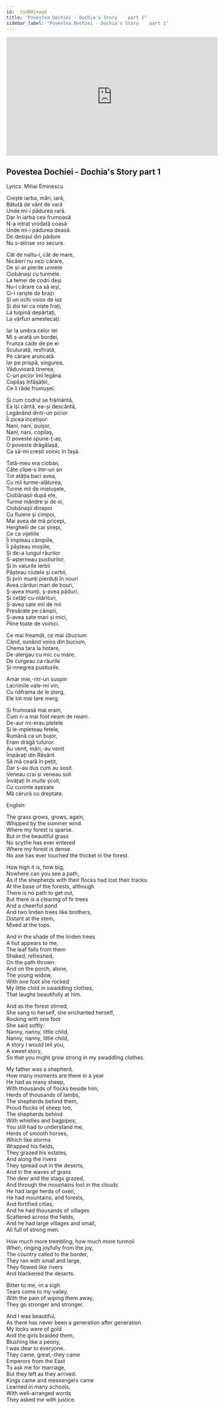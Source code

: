 ```yaml
---
id: _todBBjmagU
title: "Povestea Dochiei - Dochia's Story    part 1"
sidebar_label: "Povestea Dochiei - Dochia's Story    part 1"
---
```


<div class="video-float-container">
  <iframe
    width="560"
    height="315"
    src="https://www.youtube.com/embed/_todBBjmagU"
    title="YouTube video player"
    frameborder="0"
    allow="accelerometer; autoplay; clipboard-write; encrypted-media; gyroscope; picture-in-picture; web-share"
    referrerpolicy="strict-origin-when-cross-origin"
    allowfullscreen
  ></iframe>
</div>

## Povestea Dochiei - Dochia's Story    part 1

Lyrics: Mihai Eminescu

Crește iarba, mări, iară,  
Bătută de vânt de vară  
Unde mi-i pădurea rară.  
Dar în iarba cea frumoasă  
N-a intrat vrodată coasă  
Unde mi-i pădurea deasă.  
De desișul din pădure  
Nu s-atinse vro secure.

Cât de naltu-i, cât de mare,  
Nicăieri nu vezi cărare,  
De și-ar pierde urmele  
Ciobănași cu turmele.  
La temei de codri deși  
Nu-i cărare ca să ieși,  
Ci-i rariște de brazi  
Și un ochi voios de iaz  
Și doi tei ca niște frați,  
La tulpină depărtați,  
La vârfuri amestecați.

Iar la umbra celor tei  
Mi s-arată un bordei,  
Frunza cade de pe ei  
Scuturată, resfirată,  
Pe cărare aruncată.  
Iar pe prispă, singurea,  
Văduvioară tinerea,  
C-un picior îmi legăna  
Copilaș înfășățel,  
Ce îi râde frumușel.

Și cum codrul se frământă,  
Ea își cântă, ea-și descântă,  
Legănând dintr-un picior  
Îi zicea încetișor:  
Nani, nani, puișor,  
Nani, nani, copilaș,  
O poveste spune-ț-aș,  
O poveste drăgălașă,  
Ca să-mi crești voinic în fașă.

Tată-meu era cioban,  
Câte clipe-s într-un an  
Tot atâția baci avea,  
Cu mii turme-alăturea,  
Turme mii de mielușele,  
Ciobănașii după ele,  
Turme mândre și de oi,  
Ciobănașii dinapoi  
Cu fluiere și cimpoi,  
Mai avea de mă pricepi,  
Herghelii de cai sirepi,  
Ce ca vijeliile  
Îi împleau câmpiile,  
Îi pășteau moșiile,  
Și de-a lungul râurilor  
S-așterneau pustiurilor,  
Și în valurile ierbii  
Pășteau ciutele și cerbii,  
Și prin munți pierduți în nouri  
Avea cârduri mari de bouri,  
Ș-avea munți, ș-avea păduri,  
Și cetăți cu-ntărituri,  
Ș-avea sate mii de mii  
Presărate pe câmpii,  
Ș-avea sate mari și mici,  
Pline toate de voinici.

Ce mai freamăt, ce mai zbucium  
Când, sunând voios din bucium,  
Chema țara la hotare,  
De-alergau cu mic cu mare,  
De curgeau ca râurile  
Și-nnegrea pustiurile.

Amar mie,-ntr-un suspin  
Lacrimile vale-mi vin,  
Cu năframa de le șterg,  
Ele tot mai tare merg.

Și frumoasă mai eram,  
Cum n-a mai fost neam de neam.  
De-aur mi-erau pletele  
Și le-mpleteau fetele,  
Rumănă ca un bujor,  
Eram dragă tuturor.  
Au venit, mări,-au venit  
Împărați din Răsărit  
Să mă ceară în pețit,  
Dar s-au dus cum au sosit.  
Veneau crai și veneau soli  
Învățați în multe școli,  
Cu cuvinte așezate  
Mă cerură cu dreptate.

English:

The grass grows, grows, again,  
Whipped by the summer wind  
Where my forest is sparse.  
But in the beautiful grass  
No scythe has ever entered  
Where my forest is dense.  
No axe has ever touched the thicket in the forest.

How high it is, how big,  
Nowhere can you see a path,  
As if the shepherds with their flocks had lost their tracks.  
At the base of the forests, although  
There is no path to get out,  
But there is a clearing of fir trees  
And a cheerful pond  
And two linden trees like brothers,  
Distant at the stem,  
Mixed at the tops.

And in the shade of the linden trees  
A hut appears to me,  
The leaf falls from them  
Shaked, refreshed,  
On the path thrown.  
And on the porch, alone,  
The young widow,  
With one foot she rocked  
My little child in swaddling clothes,  
That laughs beautifully at him.

And as the forest stirred,  
She sang to herself, she enchanted herself,  
Rocking with one foot  
She said softly:  
Nanny, nanny, little child,  
Nanny, nanny, little child,  
A story I would tell you,  
A sweet story,  
So that you might grow strong in my swaddling clothes.

My father was a shepherd,  
How many moments are there in a year  
He had as many sheep,  
With thousands of flocks beside him,  
Herds of thousands of lambs,  
The shepherds behind them,  
Proud flocks of sheep too,  
The shepherds behind  
With whistles and bagpipes,  
You still had to understand me,  
Herds of smooth horses,  
Which like storms  
Wrapped his fields,  
They grazed his estates,  
And along the rivers  
They spread out in the deserts,  
And in the waves of grass  
The deer and the stags grazed,  
And through the mountains lost in the clouds  
He had large herds of oxen,  
He had mountains, and forests,  
And fortified cities,  
And he had thousands of villages  
Scattered across the fields,  
And he had large villages and small,  
All full of strong men.

How much more trembling, how much more turmoil  
When, ringing joyfully from the joy,  
The country called to the border,  
They ran with small and large,  
They flowed like rivers  
And blackened the deserts.

Bitter to me,-in a sigh  
Tears come to my valley,  
With the pain of wiping them away,  
They go stronger and stronger.

And I was beautiful,  
As there has never been a generation after generation.  
My locks were of gold  
And the girls braided them,  
Blushing like a peony,  
I was dear to everyone.  
They came, great,-they came  
Emperors from the East  
To ask me for marriage,  
But they left as they arrived.  
Kings came and messengers came  
Learned in many schools,  
With well-arranged words  
They asked me with justice.
